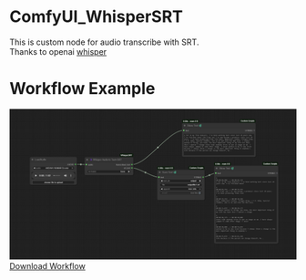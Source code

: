 # ComfyUI_WhisperSRT
This is custom node for audio transcribe with SRT. <br/>
Thanks to openai [whisper](https://github.com/openai/whisper) <br/>
# Workflow Example <br/>
<img src="assets/Screenshot 2025-06-01 173705.png" alt="My Image" width="1200"> <br/>
[Download Workflow](https://github.com/bikiam/ComfyUI_WhisperSRT/blob/main/assets/Whisper_audio_to_text%26srt.json)
